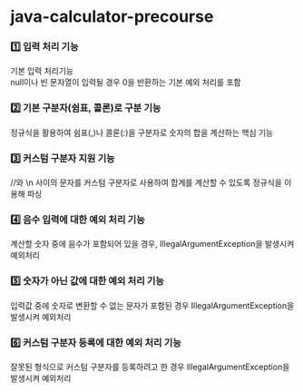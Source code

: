 # java-calculator-precourse

### 1️⃣ 입력 처리 기능
기본 입력 처리기능<br>
null이나 빈 문자열이 입력될 경우 0을 반환하는 기본 예외 처리를 포함 

### 2️⃣ 기본 구분자(쉼표, 콜론)로 구분 기능

정규식을 활용하여 쉼표(,)나 콜론(:)을 구분자로 숫자의 합을 계산하는 핵심 기능

### 3️⃣ 커스텀 구분자 지원 기능

//와 \n 사이의 문자를 커스텀 구분자로 사용하여 합계를 계산할 수 있도록 정규식을 이용해 파싱

### 4️⃣ 음수 입력에 대한 예외 처리 기능

계산할 숫자 중에 음수가 포함되어 있을 경우, IllegalArgumentException을 발생시켜 예외처리

### 5️⃣ 숫자가 아닌 값에 대한 예외 처리 기능

입력값 중에 숫자로 변환할 수 없는 문자가 포함된 경우 IllegalArgumentException을 발생시켜 예외처리

### 6️⃣ 커스텀 구분자 등록에 대한 예외 처리 기능

잘못된 형식으로 커스텀 구분자를 등록하려고 한 경우 IllegalArgumentException을 발생시켜 예외처리